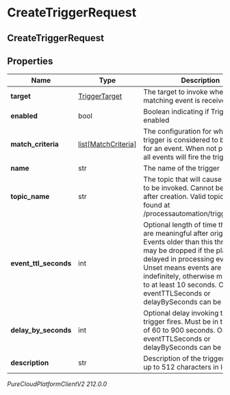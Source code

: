 # CreateTriggerRequest

## CreateTriggerRequest

## Properties

|Name | Type | Description | Notes|
|------------ | ------------- | ------------- | -------------|
| **target** | [TriggerTarget](TriggerTarget) | The target to invoke when a matching event is received | |
| **enabled** | bool | Boolean indicating if Trigger is enabled | |
| **match_criteria** | [list[MatchCriteria]](MatchCriteria) | The configuration for when a trigger is considered to be a match for an event. When not provided, all events will fire the trigger | [optional] |
| **name** | str | The name of the trigger | |
| **topic_name** | str | The topic that will cause the trigger to be invoked. Cannot be updated after creation. Valid topics can be found at /processautomation/triggers/topics  | |
| **event_ttl_seconds** | int | Optional length of time that events are meaningful after origination. Events older than this threshold may be dropped if the platform is delayed in processing events. Unset means events are valid indefinitely, otherwise must be set to at least 10 seconds. Only one of eventTTLSeconds or delayBySeconds can be set. | [optional] |
| **delay_by_seconds** | int | Optional delay invoking target after trigger fires. Must be in the range of 60 to 900 seconds. Only one of eventTTLSeconds or delayBySeconds can be set. | [optional] |
| **description** | str | Description of the trigger. Can be up to 512 characters in length. | [optional] |



_PureCloudPlatformClientV2 212.0.0_
